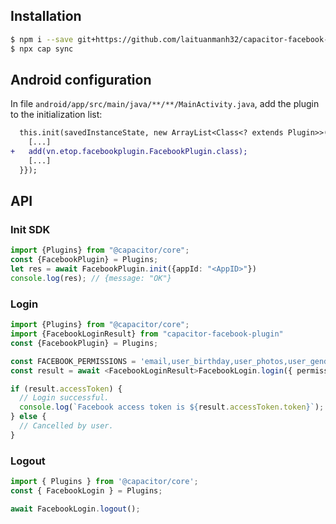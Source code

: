 ## Installation

```bash
$ npm i --save git+https://github.com/laituanmanh32/capacitor-facebook-plugin.git
$ npx cap sync
```

## Android configuration

In file `android/app/src/main/java/**/**/MainActivity.java`, add the plugin to the initialization list:

```diff
  this.init(savedInstanceState, new ArrayList<Class<? extends Plugin>>() {{
    [...]
+   add(vn.etop.facebookplugin.FacebookPlugin.class);
    [...]
  }});
```

## API

### Init SDK
```ts
import {Plugins} from "@capacitor/core";
const {FacebookPlugin} = Plugins;
let res = await FacebookPlugin.init({appId: "<AppID>"})
console.log(res); // {message: "OK"}
```

### Login

```ts
import {Plugins} from "@capacitor/core";
import {FacebookLoginResult} from "capacitor-facebook-plugin"
const {FacebookPlugin} = Plugins;

const FACEBOOK_PERMISSIONS = 'email,user_birthday,user_photos,user_gender';
const result = await <FacebookLoginResult>FacebookLogin.login({ permissions: FACEBOOK_PERMISSIONS });

if (result.accessToken) {
  // Login successful.
  console.log(`Facebook access token is ${result.accessToken.token}`);
} else {
  // Cancelled by user.
}
```

### Logout

```ts
import { Plugins } from '@capacitor/core';
const { FacebookLogin } = Plugins;

await FacebookLogin.logout();
```
